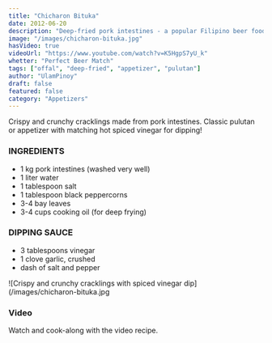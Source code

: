 ```yaml
---
title: "Chicharon Bituka"
date: 2012-06-20
description: "Deep-fried pork intestines - a popular Filipino beer food"
image: "/images/chicharon-bituka.jpg"
hasVideo: true
videoUrl: "https://www.youtube.com/watch?v=K5HgpS7yU_k"
whetter: "Perfect Beer Match"
tags: ["offal", "deep-fried", "appetizer", "pulutan"]
author: "UlamPinoy"
draft: false
featured: false
category: "Appetizers"
---
```


Crispy and crunchy cracklings made from pork intestines. Classic pulutan or appetizer with matching hot spiced vinegar for dipping!

### INGREDIENTS

- 1 kg pork intestines (washed very well)
- 1 liter water
- 1 tablespoon salt
- 1 tablespoon black peppercorns
- 3-4 bay leaves
- 3-4 cups cooking oil (for deep frying)

### DIPPING SAUCE

- 3 tablespoons vinegar
- 1 clove garlic, crushed
- dash of salt and pepper

![Crispy and crunchy cracklings with spiced vinegar dip](/images/chicharon-bituka.jpg

### Video

Watch and cook-along with the video recipe.

